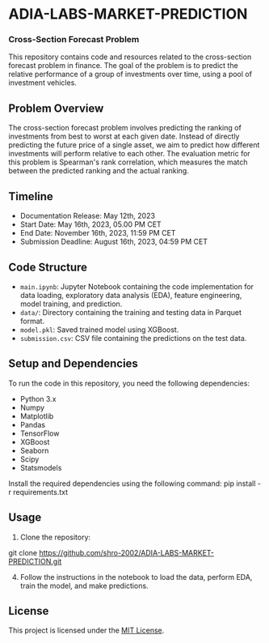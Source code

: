 # ADIA-LABS-MARKET-PREDICTION 
### Cross-Section Forecast Problem

This repository contains code and resources related to the cross-section forecast problem in finance. The goal of the problem is to predict the relative performance of a group of investments over time, using a pool of investment vehicles.

## Problem Overview

The cross-section forecast problem involves predicting the ranking of investments from best to worst at each given date. Instead of directly predicting the future price of a single asset, we aim to predict how different investments will perform relative to each other. The evaluation metric for this problem is Spearman's rank correlation, which measures the match between the predicted ranking and the actual ranking.

## Timeline

- Documentation Release: May 12th, 2023
- Start Date: May 16th, 2023, 05.00 PM CET
- End Date: November 16th, 2023, 11:59 PM CET
- Submission Deadline: August 16th, 2023, 04:59 PM CET

## Code Structure

- `main.ipynb`: Jupyter Notebook containing the code implementation for data loading, exploratory data analysis (EDA), feature engineering, model training, and prediction.
- `data/`: Directory containing the training and testing data in Parquet format.
- `model.pkl`: Saved trained model using XGBoost.
- `submission.csv`: CSV file containing the predictions on the test data.

## Setup and Dependencies

To run the code in this repository, you need the following dependencies:

- Python 3.x
- Numpy
- Matplotlib
- Pandas
- TensorFlow
- XGBoost
- Seaborn
- Scipy
- Statsmodels

Install the required dependencies using the following command:
pip install -r requirements.txt


## Usage

1. Clone the repository:

git clone https://github.com/shro-2002/ADIA-LABS-MARKET-PREDICTION.git


4. Follow the instructions in the notebook to load the data, perform EDA, train the model, and make predictions.


## License

This project is licensed under the [MIT License](LICENSE).


